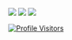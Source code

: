 ![](http://github-profile-summary-cards.vercel.app/api/cards/profile-details?username=EvilToasterDBU&theme=nord_dark)
![](http://github-profile-summary-cards.vercel.app/api/cards/stats?username=EvilToasterDBU&theme=nord_dark) ![](http://github-profile-summary-cards.vercel.app/api/cards/productive-time?username=EvilToasterDBU&theme=nord_dark&utcOffset=8)

[![Profile Visitors](https://visitor-badge-reloaded.herokuapp.com/badge?page_id=EvilToasterDBU.visitor.badge.reloaded&color=0080ff&style=for-the-badge&logo=github)](https://github.com/EvilToasterDBU)
